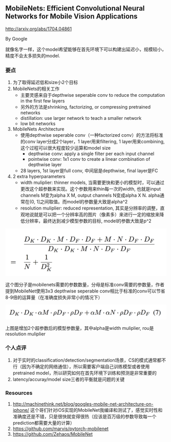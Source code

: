 ## MobileNets: Efficient Convolutional Neural Networks for Mobile Vision Applications

http://arxiv.org/abs/1704.04861

By Google

就像名字一样，这个model希望能够在首先环境下可以构建出延迟小，规模较小，精度不会太多损失的model.

### 要点

1. 为了取得延迟低和size小2个目标
1. MobileNets的相关工作
    * 主要灵感来自于depthwise seperable conv to reduce the computation in the first few layers
    * 另外的方法是shrinking, factorizing, or compressing pretrained networks 
    * distillation: use larger network to teach a smaller network
    * low bit networks
1. MobileNets Architecture
    * 使用depthwise seperable conv（一种factorized conv）的方法将标准的conv layer分成2个layer，1 layer用来filtering, 1 layer用来combining, 这个过程可以很大程度较少运算和model size
        * depthwise conv: apply a single filter per each input channel
        * pointwise conv: 1x1 conv to create a linear combination of depthwise layer
    * 28 layers, 1st layer是full conv, 中间层是depthwise, final layer是FC
1. 2 extra hyperparameters
    * width muliplier: thinner models, 当需要更快和更小的模型时，可以通过更改这个超参数来实现。这个参数用来thin每一次的width, 也就是input channels M变为alpha X M, output channels N变成alpha X N. alpha通常在(0, 1]之间取值。而model的参数量大致是alpha^2
    * resolution muliplier: reduced representation, 其实是分辨率的调整，直观地说就是可以把一个分辨率高的图片（像素多）来进行一定的缩放来降低分辨率，最终达到减少模型参数的目标, model的参数大致是p^2
        


![mobilenets](/images/mobilenet.png)

这个图分子是mobilenets需要的参数数量，分母是标准conv需要的参数量，作者提到MobileNet使用3x3 depthwise seperable conv相比于标准的conv可以节省8-9倍的运算量（在准确度损失非常小的情况下）


![mobilenets params](/images/mobilenet_param.png)

上图是增加2个超参数后的模型参数量，其中alpha是width muliplier, rou是resolution muliplier

### 个人点评

1. 对于实时的classification/detection/segmentation场景，CS的模式通常都不行（因为不确定的网络通信），所以需要客户端自己训练模型或者使用pretrained model，所以研究如何在首先环境下训练和预测是非常重要的
2. latency/accuray/model size三者的平衡就是问题的关键


### Resources

1. http://machinethink.net/blog/googles-mobile-net-architecture-on-iphone/ 这个哥们针对iOS实现的MobileNet我编译和测试了，感觉实时性和准确度还是不错，只是很快就变得很热（应该是百万级的参数导致每一个prediction都需要大量的计算）
2. https://github.com/marvis/pytorch-mobilenet 
3. https://github.com/Zehaos/MobileNet

